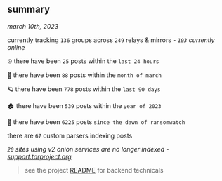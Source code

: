 
## summary
_march 10th, 2023_

currently tracking `136` groups across `249` relays & mirrors - _`103` currently online_

⏲ there have been `25` posts within the `last 24 hours`

🦈 there have been `88` posts within the `month of march`

🪐 there have been `778` posts within the `last 90 days`

🏚 there have been `539` posts within the `year of 2023`

🦕 there have been `6225` posts `since the dawn of ransomwatch`

there are `67` custom parsers indexing posts

_`20` sites using v2 onion services are no longer indexed - [support.torproject.org](https://support.torproject.org/onionservices/v2-deprecation/)_

> see the project [README](https://github.com/joshhighet/ransomwatch#ransomwatch--) for backend technicals
